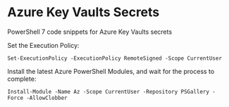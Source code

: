 # Azure Key Vaults Secrets
PowerShell 7 code snippets for Azure Key Vaults secrets

Set the Execution Policy:
```
Set-ExecutionPolicy -ExecutionPolicy RemoteSigned -Scope CurrentUser
```

Install the latest Azure PowerShell Modules, and wait for the process to complete:
```
Install-Module -Name Az -Scope CurrentUser -Repository PSGallery -Force -AllowClobber
```

